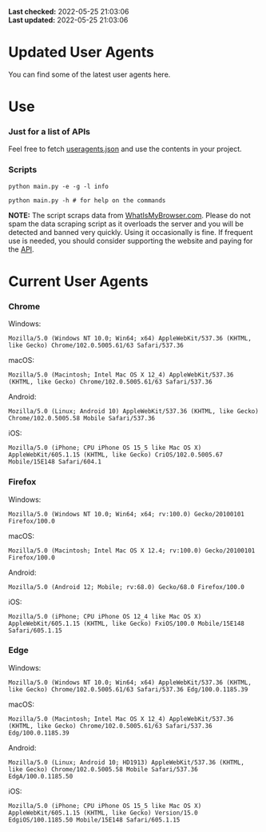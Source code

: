 **Last checked:** 2022-05-25 21:03:06  
**Last updated:** 2022-05-25 21:03:06  

# Updated User Agents
You can find some of the latest user agents here.

# Use

### Just for a list of APIs

Feel free to fetch [useragents.json](https://raw.githubusercontent.com/tmxkn1/UpdatedUserAgents/master/useragents.json) and use the contents in your project.

### Scripts

```
python main.py -e -g -l info

python main.py -h # for help on the commands
```
**NOTE:** The script scraps data from [WhatIsMyBrowser.com](https://www.whatismybrowser.com). Please do not spam the data scraping script as it overloads the server and you will be detected and banned very quickly. Using it occasionally is fine. If frequent use is needed, you should consider supporting the website and paying for the [API](https://developers.whatismybrowser.com/api/).

# Current User Agents
### Chrome

Windows:
```
Mozilla/5.0 (Windows NT 10.0; Win64; x64) AppleWebKit/537.36 (KHTML, like Gecko) Chrome/102.0.5005.61/63 Safari/537.36
```

macOS:
```
Mozilla/5.0 (Macintosh; Intel Mac OS X 12_4) AppleWebKit/537.36 (KHTML, like Gecko) Chrome/102.0.5005.61/63 Safari/537.36
```

Android:
```
Mozilla/5.0 (Linux; Android 10) AppleWebKit/537.36 (KHTML, like Gecko) Chrome/102.0.5005.58 Mobile Safari/537.36
```

iOS:
```
Mozilla/5.0 (iPhone; CPU iPhone OS 15_5 like Mac OS X) AppleWebKit/605.1.15 (KHTML, like Gecko) CriOS/102.0.5005.67 Mobile/15E148 Safari/604.1
```

### Firefox

Windows:
```
Mozilla/5.0 (Windows NT 10.0; Win64; x64; rv:100.0) Gecko/20100101 Firefox/100.0
```

macOS:
```
Mozilla/5.0 (Macintosh; Intel Mac OS X 12.4; rv:100.0) Gecko/20100101 Firefox/100.0
```

Android:
```
Mozilla/5.0 (Android 12; Mobile; rv:68.0) Gecko/68.0 Firefox/100.0
```

iOS:
```
Mozilla/5.0 (iPhone; CPU iPhone OS 12_4 like Mac OS X) AppleWebKit/605.1.15 (KHTML, like Gecko) FxiOS/100.0 Mobile/15E148 Safari/605.1.15
```

###  Edge

Windows:
```
Mozilla/5.0 (Windows NT 10.0; Win64; x64) AppleWebKit/537.36 (KHTML, like Gecko) Chrome/102.0.5005.61/63 Safari/537.36 Edg/100.0.1185.39
```

macOS:
```
Mozilla/5.0 (Macintosh; Intel Mac OS X 12_4) AppleWebKit/537.36 (KHTML, like Gecko) Chrome/102.0.5005.61/63 Safari/537.36 Edg/100.0.1185.39
```

Android:
```
Mozilla/5.0 (Linux; Android 10; HD1913) AppleWebKit/537.36 (KHTML, like Gecko) Chrome/102.0.5005.58 Mobile Safari/537.36 EdgA/100.0.1185.50
```

iOS:
```
Mozilla/5.0 (iPhone; CPU iPhone OS 15_5 like Mac OS X) AppleWebKit/605.1.15 (KHTML, like Gecko) Version/15.0 EdgiOS/100.1185.50 Mobile/15E148 Safari/605.1.15
```
